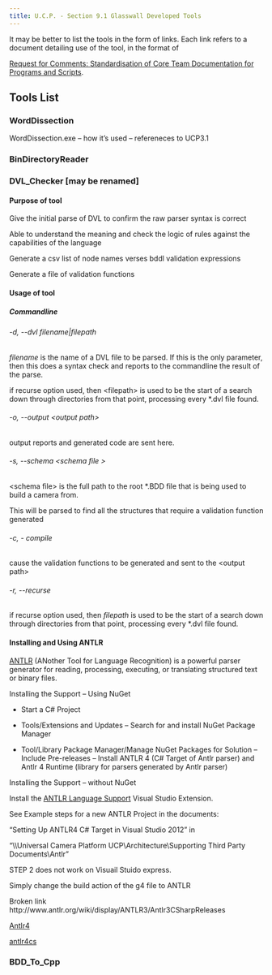 ```yaml
---
title: U.C.P. - Section 9.1 Glasswall Developed Tools
---
```


<div style={{color: 'red'}}>It may be better to list the tools in the form of links. Each link refers to a document detailing use of the tool, in the format of</div>

[Request for Comments: Standardisation of Core Team Documentation for Programs and Scripts](https://github.com/filetrust/Glasswall-Documents-Triage/blob/master/rfc_glasswall_core_documentation_format.md).

## Tools List

### WordDissection

WordDissection.exe – how it’s used – refereneces to UCP3.1

### BinDirectoryReader

### DVL_Checker [may be renamed]

#### Purpose of tool

Give the initial parse of DVL to confirm the raw parser syntax is correct

Able to understand the meaning and check the logic of rules against the
capabilities of the language

Generate a csv list of node names verses bddl validation expressions

Generate a file of validation functions

#### Usage of tool

##### Commandline

###### -d, --dvl *filename*|*filepath*

*filename* is the name of a DVL file to be parsed. If this is the only
parameter, then this does a syntax check and reports to the commandline the
result of the parse.

if recurse option used, then \<filepath\> is used to be the start of a search
down through directories from that point, processing every \*.dvl file found.

###### \-o, --output \<output path\>

output reports and generated code are sent here.

###### \-s, --schema \<schema file \>

\<schema file\> is the full path to the root \*.BDD file that is being used to
build a camera from.

This will be parsed to find all the structures that require a validation
function generated

###### \-c, - compile

cause the validation functions to be generated and sent to the \<output path\>

###### \-r, --recurse

if recurse option used, then *filepath* is used to be the start of a search
down through directories from that point, processing every \*.dvl file found.

#### Installing and Using ANTLR

[ANTLR](https://www.antlr.org/) (ANother Tool for Language Recognition) is a powerful parser generator for reading, processing, executing, or translating structured text or binary files.

Installing the Support – Using NuGet

-   Start a C\# Project

-   Tools/Extensions and Updates – Search for and install NuGet Package Manager

-   Tool/Library Package Manager/Manage NuGet Packages for Solution – Include
    Pre-releases – Install ANTLR 4 (C\# Target of Antlr parser) and Antlr 4
    Runtime (library for parsers generated by Antlr parser)

Installing the Support – without NuGet

Install the [ANTLR Language Support](http://visualstudiogallery.msdn.microsoft.com/25b991db-befd-441b-b23b-bb5f8d07ee9f)  Visual Studio Extension.

See Example steps for a new ANTLR Project in the documents:

“Setting Up ANTLR4 C\# Target in Visual Studio 2012” in

“\\\\Universal Camera Platform UCP\\Architecture\\Supporting Third Party
Documents\\Antlr”

STEP 2 does not work on Visuail Stuido express.

Simply change the build action of the g4 file to ANTLR

<div style={{color: 'red'}}>Broken link</div>
http://www.antlr.org/wiki/display/ANTLR3/Antlr3CSharpReleases


[Antlr4](https://www.nuget.org/packages/Antlr4/)

[antlr4cs](https://github.com/sharwell/antlr4cs>)

### BDD_To_Cpp
